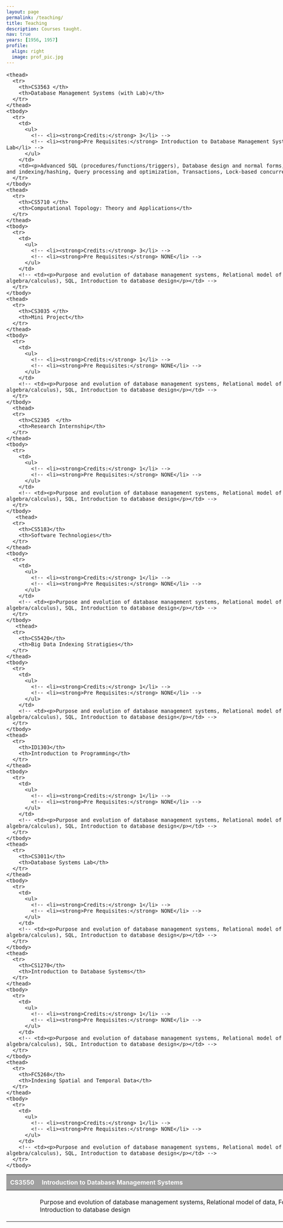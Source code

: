 ```yaml
---
layout: page
permalink: /teaching/
title: Teaching
description: Courses taught.
nav: true
years: [1956, 1957]
profile:
  align: right
  image: prof_pic.jpg
---
```

<style>
  td{
    padding-right: 15px;
    padding:5px;
  }
  th{
    background: #A0A0A0;
    color: #fff;
    text-align: left;
    box-sizing: border-box;
    padding:10px;
    

  }
  tr{
    margin: 0;
    padding: 0;
    border: 0;
    font: inherit;
    vertical-align: baseline;
    border-radius: 5px;
  }
  thead{
    background: #444;
    color: #fff;
  }
  table{
    width: 100%;
    max-width: 100%;
    border-spacing: 0;
    border-collapse: collapse;
  }
</style>
<div class="publications">
<div class="container" style="width:1200px;margin-left: auto;margin-right: auto;font-size: 16px;">
<table>
    <thead>
      <tr>
        <th >CS3550  </th>
        <th>Introduction to Database Management Systems</th>
      </tr>
    </thead>
    <tbody>
      <tr>
        <td>
          <ul>
            <!-- <li><strong>Credits:</strong> 1</li> -->
            <!-- <li><strong>Pre Requisites:</strong> NONE</li> -->
          </ul>
        </td>
        <td><p>Purpose and evolution of database management systems, Relational model of data, Formal relational languages (relational algebra/calculus), SQL, Introduction to database design</p></td>
      </tr>
    </tbody>
  
    <thead>
      <tr>
        <th>CS3563 </th>
        <th>Database Management Systems (with Lab)</th>
      </tr>
    </thead>
    <tbody>
      <tr>
        <td>
          <ul>
            <!-- <li><strong>Credits:</strong> 3</li> -->
            <!-- <li><strong>Pre Requisites:</strong> Introduction to Database Management Systems, Introduction to Database Management Systems Lab</li> -->
          </ul>
        </td>
        <td><p>Advanced SQL (procedures/functions/triggers), Database design and normal forms, Database application development, Storage structures and indexing/hashing, Query processing and optimization, Transactions, Lock-based concurrency control.</p></td>
      </tr>
    </tbody>
    <thead>
      <tr>
        <th>CS5710 </th>
        <th>Computational Topology: Theory and Applications</th>
      </tr>
    </thead>
    <tbody>
      <tr>
        <td>
          <ul>
            <!-- <li><strong>Credits:</strong> 3</li> -->
            <!-- <li><strong>Pre Requisites:</strong> NONE</li> -->
          </ul>
        </td>
        <!-- <td><p>Purpose and evolution of database management systems, Relational model of data, Formal relational languages (relational algebra/calculus), SQL, Introduction to database design</p></td> -->
      </tr>
    </tbody>
    <thead>
      <tr>
        <th>CS3035 </th>
        <th>Mini Project</th>
      </tr>
    </thead>
    <tbody>
      <tr>
        <td>
          <ul>
            <!-- <li><strong>Credits:</strong> 1</li> -->
            <!-- <li><strong>Pre Requisites:</strong> NONE</li> -->
          </ul>
        </td>
        <!-- <td><p>Purpose and evolution of database management systems, Relational model of data, Formal relational languages (relational algebra/calculus), SQL, Introduction to database design</p></td> -->
      </tr>
    </tbody>
      <thead>
      <tr>
        <th>CS2305  </th>
        <th>Research Internship</th>
      </tr>
    </thead>
    <tbody>
      <tr>
        <td>
          <ul>
            <!-- <li><strong>Credits:</strong> 1</li> -->
            <!-- <li><strong>Pre Requisites:</strong> NONE</li> -->
          </ul>
        </td>
        <!-- <td><p>Purpose and evolution of database management systems, Relational model of data, Formal relational languages (relational algebra/calculus), SQL, Introduction to database design</p></td> -->
      </tr>
    </tbody>
       <thead>
      <tr>
        <th>CS5183</th>
        <th>Software Technologies</th>
      </tr>
    </thead>
    <tbody>
      <tr>
        <td>
          <ul>
            <!-- <li><strong>Credits:</strong> 1</li> -->
            <!-- <li><strong>Pre Requisites:</strong> NONE</li> -->
          </ul>
        </td>
        <!-- <td><p>Purpose and evolution of database management systems, Relational model of data, Formal relational languages (relational algebra/calculus), SQL, Introduction to database design</p></td> -->
      </tr>
    </tbody>
       <thead>
      <tr>
        <th>CS5420</th>
        <th>Big Data Indexing Stratigies</th>
      </tr>
    </thead>
    <tbody>
      <tr>
        <td>
          <ul>
            <!-- <li><strong>Credits:</strong> 1</li> -->
            <!-- <li><strong>Pre Requisites:</strong> NONE</li> -->
          </ul>
        </td>
        <!-- <td><p>Purpose and evolution of database management systems, Relational model of data, Formal relational languages (relational algebra/calculus), SQL, Introduction to database design</p></td> -->
      </tr>
    </tbody>
    <thead>
      <tr>
        <th>ID1303</th>
        <th>Introduction to Programming</th>
      </tr>
    </thead>
    <tbody>
      <tr>
        <td>
          <ul>
            <!-- <li><strong>Credits:</strong> 1</li> -->
            <!-- <li><strong>Pre Requisites:</strong> NONE</li> -->
          </ul>
        </td>
        <!-- <td><p>Purpose and evolution of database management systems, Relational model of data, Formal relational languages (relational algebra/calculus), SQL, Introduction to database design</p></td> -->
      </tr>
    </tbody>
    <thead>
      <tr>
        <th>CS3011</th>
        <th>Database Systems Lab</th>
      </tr>
    </thead>
    <tbody>
      <tr>
        <td>
          <ul>
            <!-- <li><strong>Credits:</strong> 1</li> -->
            <!-- <li><strong>Pre Requisites:</strong> NONE</li> -->
          </ul>
        </td>
        <!-- <td><p>Purpose and evolution of database management systems, Relational model of data, Formal relational languages (relational algebra/calculus), SQL, Introduction to database design</p></td> -->
      </tr>
    </tbody>
    <thead>
      <tr>
        <th>CS1270</th>
        <th>Introduction to Database Systems</th>
      </tr>
    </thead>
    <tbody>
      <tr>
        <td>
          <ul>
            <!-- <li><strong>Credits:</strong> 1</li> -->
            <!-- <li><strong>Pre Requisites:</strong> NONE</li> -->
          </ul>
        </td>
        <!-- <td><p>Purpose and evolution of database management systems, Relational model of data, Formal relational languages (relational algebra/calculus), SQL, Introduction to database design</p></td> -->
      </tr>
    </tbody>
    <thead>
      <tr>
        <th>FC5268</th>
        <th>Indexing Spatial and Temporal Data</th>
      </tr>
    </thead>
    <tbody>
      <tr>
        <td>
          <ul>
            <!-- <li><strong>Credits:</strong> 1</li> -->
            <!-- <li><strong>Pre Requisites:</strong> NONE</li> -->
          </ul>
        </td>
        <!-- <td><p>Purpose and evolution of database management systems, Relational model of data, Formal relational languages (relational algebra/calculus), SQL, Introduction to database design</p></td> -->
      </tr>
    </tbody>
</table>
</div>